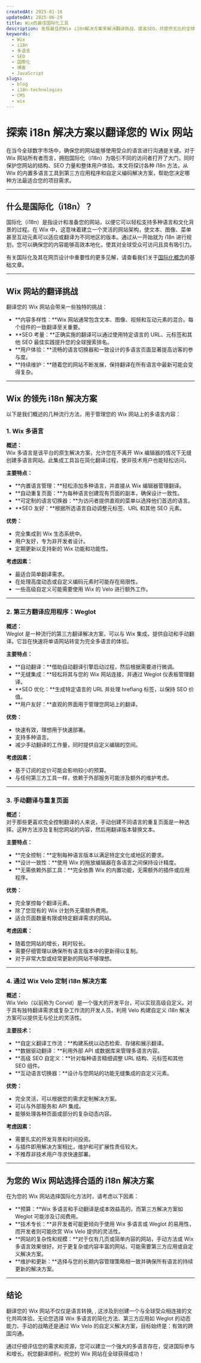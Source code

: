 ```yaml
---
createdAt: 2025-01-16
updatedAt: 2025-06-29
title: Wix的最佳国际化工具
description: 发现最佳的Wix i18n解决方案来解决翻译挑战、提高SEO，并提供无比的全球网络体验。
keywords:
  - Wix
  - i18n
  - 多语言
  - SEO
  - 国際化
  - 博客
  - JavaScript
slugs:
  - blog
  - i18n-technologies
  - CMS
  - wix
---
```


# 探索 i18n 解决方案以翻译您的 Wix 网站

在当今全球数字市场中，确保您的网站能够使用受众的语言进行沟通是关键。对于 Wix 网站所有者而言，拥抱国际化（i18n）为吸引不同的访问者打开了大门，同时保护您网站的结构、SEO 力量和整体用户体验。本文将探讨各种 i18n 方法，从 Wix 的内置多语言工具到第三方应用程序和自定义编码解决方案，帮助您决定哪种方法最适合您的项目需求。

---

## 什么是国际化（i18n）？

国际化（i18n）是指设计和准备您的网站，以便它可以轻松支持多种语言和文化背景的过程。在 Wix 中，这意味着建立一个灵活的网站架构，使文本、图像、菜单甚至互动元素可以适应或翻译为不同地区的版本。通过从一开始就为 i18n 进行规划，您可以确保您的内容能够高效本地化，使其对全球受众可访问且具有吸引力。

有关国际化及其在网页设计中重要性的更多见解，请查看我们关于[国际化概念](https://github.com/aymericzip/intlayer/blob/main/docs/docs/zh/concept_of_internationalization.md)的基础文章。

---

## Wix 网站的翻译挑战

翻译您的 Wix 网站会带来一些独特的挑战：

- **内容多样性：**Wix 网站通常包含文本、图像、视频和互动元素的混合。每个组件的一致翻译至关重要。
- **SEO 考量：**正确实施的翻译可以通过使用特定语言的 URL、元标签和其他 SEO 最佳实践提升您的全球搜索排名。
- **用户体验：**流畅的语言切换器和一致设计的多语言页面显著提高访客的参与度。
- **持续维护：**随着您的网站不断发展，保持翻译在所有语言中最新可能会变得复杂。

---

## Wix 的领先 i18n 解决方案

以下是我们概述的几种流行方法，用于管理您的 Wix 网站上的多语言内容：

### 1. Wix 多语言

**概述：**  
Wix 多语言是该平台的原生解决方案，允许您在不离开 Wix 编辑器的情况下无缝创建多语言网站。此集成工具旨在简化翻译过程，使非技术用户也能轻松访问。

**主要特点：**

- **内置语言管理：**轻松添加多种语言，并直接从 Wix 编辑器管理翻译。
- **自动重复页面：**为每种语言创建现有页面的副本，确保设计一致性。
- **可定制的语言切换器：**为访问者提供直观的菜单以选择他们首选的语言。
- **SEO 友好：**根据所选语言自动调整元标签、URL 和其他 SEO 元素。

**优势：**

- 完全集成到 Wix 生态系统中。
- 用户友好，专为非开发者设计。
- 定期更新以支持新的 Wix 功能和功能性。

**考虑因素：**

- 最适合简单翻译需求。
- 在处理高度动态或自定义编码元素时可能存在局限性。
- 一些高级自定义可能需要使用 Wix 的 Velo 进行额外工作。

---

### 2. 第三方翻译应用程序：Weglot

**概述：**  
Weglot 是一种流行的第三方翻译解决方案，可以与 Wix 集成，提供自动和手动翻译。它旨在快速将单语网站转变为完全多语言的体验。

**主要特点：**

- **自动翻译：**借助自动翻译引擎启动过程，然后根据需要进行微调。
- **无缝集成：**轻松将其与您的 Wix 网站连接，并通过 Weglot 仪表板管理翻译。
- **SEO 优化：**生成特定语言的 URL 并处理 hreflang 标签，以保持 SEO 价值。
- **用户友好：**直观的界面用于管理您网站上的翻译。

**优势：**

- 快速有效，理想用于快速部署。
- 支持多种语言。
- 减少手动翻译的工作量，同时提供自定义编辑的空间。

**考虑因素：**

- 基于订阅的定价可能会影响较小的预算。
- 与任何第三方工具一样，依赖于外部服务可能涉及额外的维护考虑。

---

### 3. 手动翻译与重复页面

**概述：**  
对于那些更喜欢完全控制翻译的人来说，手动创建不同语言的重复页面是一种选择。这种方法涉及复制您网站的内容，然后用翻译版本替换文本。

**主要特点：**

- **完全控制：**定制每种语言版本以满足特定文化或地区的要求。
- **设计一致性：**使用 Wix 的拖放编辑器在各语言之间保持设计精度。
- **无需依赖外部工具：**完全依靠 Wix 的内置功能，无需额外的插件或应用程序。

**优势：**

- 完全掌控每个翻译元素。
- 除了您现有的 Wix 计划外无需额外费用。
- 适合页面数量有限或特定翻译需求的网站。

**考虑因素：**

- 随着您网站的增长，耗时较长。
- 需要仔细管理以确保所有语言版本中的更新得以复制。
- 对于非常大型或经常更新的网站不够理想。

---

### 4. 通过 Wix Velo 定制 i18n 解决方案

**概述：**  
Wix Velo（以前称为 Corvid）是一个强大的开发平台，可以实现高级自定义。对于具有独特翻译需求或复杂工作流的开发人员，利用 Velo 构建自定义 i18n 解决方案可以提供无与伦比的灵活性。

**主要技术：**

- **自定义翻译工作流：**构建系统以动态检索、存储和展示翻译。
- **数据驱动翻译：**利用外部 API 或数据库来管理多语言内容。
- **高级 SEO 自定义：**针对每种语言精细调整 URL 结构、元标签和其他 SEO 组件。
- **互动语言切换器：**设计与您网站的功能无缝集成的自定义元素。

**优势：**

- 完全灵活，可以根据您的需求定制解决方案。
- 可以与外部服务和 API 集成。
- 能够处理各种页面或部分的复杂动态内容。

**考虑因素：**

- 需要扎实的开发背景和时间投资。
- 与插件即用解决方案相比，维护和可扩展性责任较大。
- 不推荐非技术用户寻求快速部署。

---

## 为您的 Wix 网站选择合适的 i18n 解决方案

在为您的 Wix 网站选择国际化方法时，请考虑以下因素：

- **预算：**Wix 多语言和手动翻译是成本效益高的，而第三方解决方案如 Weglot 可能涉及订阅费用。
- **技术专长：**非开发者可能更倾向于使用 Wix 多语言或 Weglot 的易用性，而开发者则可能欣赏 Wix Velo 提供的灵活性。
- **网站的复杂性和规模：**对于仅有几页或简单内容的网站，手动方法或 Wix 多语言效果很好。对于更复杂或内容丰富的网站，可能需要第三方应用或自定义解决方案。
- **维护和更新：**选择与您的长期内容管理策略相一致并确保所有语言的持续更新的解决方案。

---

## 结论

翻译您的 Wix 网站不仅仅是语言转换, , 这涉及到创建一个与全球受众相连接的文化共鸣体验。无论您选择 Wix 多语言的简化方法、第三方应用如 Weglot 的动态能力、手动的战略还是通过 Wix Velo 的自定义解决方案，目标始终是：有效的跨国沟通。

通过仔细评估您的需求和资源，您可以建立一个强大的多语言存在，促进国际参与和增长。祝您翻译顺利，祝您的 Wix 网站在全球获得成功！
